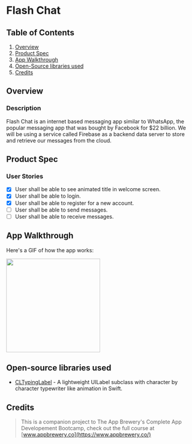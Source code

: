 # Flash Chat

## Table of Contents
1. [Overview](#Overview)
2. [Product Spec](#Product-Spec)
3. [App Walkthrough](#App-Walkthrough)
4. [Open-Source libraries used](#Open-Source-libraries-used)
5. [Credits](#Credits)

## Overview
### Description

Flash Chat is an internet based messaging app similar to WhatsApp, the popular messaging app that was bought by Facebook for $22 billion. We will be using a service called Firebase as a backend data server to store and retrieve our messages from the cloud.

## Product Spec
### User Stories

- [X] User shall be able to see animated title in welcome screen.
- [X] User shall be able to login.
- [X] User shall be able to register for a new account.
- [ ] User shall be able to send messages.
- [ ] User shall be able to receive messages.

## App Walkthrough

Here's a GIF of how the app works:

<img src="ADD_GIF_LINK" width=250><br>

## Open-source libraries used

- [CLTypingLabel](https://github.com/cl7/CLTypingLabel) - A lightweight UILabel subclass with character by character typewriter like animation in Swift.

## Credits

>This is a companion project to The App Brewery's Complete App Developement Bootcamp, check out the full course at [www.appbrewery.co](https://www.appbrewery.co/)
